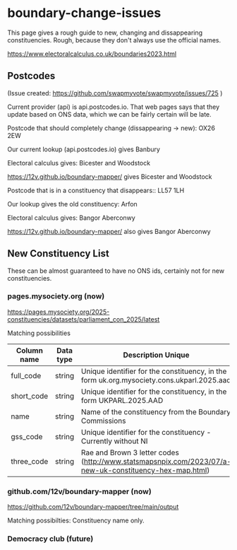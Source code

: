 # boundary-change-issues

This page gives a rough guide to new, changing and dissappearing constituencies. Rough, because they don't always use the official names.

https://www.electoralcalculus.co.uk/boundaries2023.html

## Postcodes

(Issue created: https://github.com/swapmyvote/swapmyvote/issues/725 )

Current provider (api) is api.postcodes.io. That web pages says that they update based on ONS data, which we can be fairly certain will be late.

Postcode that should completely change (dissappearing -> new): OX26 2EW

Our current lookup (api.postcodes.io) gives Banbury

Electoral calculus gives: Bicester and Woodstock

https://12v.github.io/boundary-mapper/ gives Bicester and Woodstock

Postcode that is in a constituency that disappears:: LL57 1LH

Our lookup gives the old constituency: Arfon

Electoral calculus gives: Bangor Aberconwy

https://12v.github.io/boundary-mapper/ also gives Bangor Aberconwy

## New Constituency List

These can be almost guaranteed to have no ONS ids, certainly not for new constituencies.

### pages.mysociety.org (now)

https://pages.mysociety.org/2025-constituencies/datasets/parliament_con_2025/latest

Matching possibilities

| Column name | Data type | Description Unique                                                                                     | Required values |
| ----------- | --------- | ------------------------------------------------------------------------------------------------------ | --------------- |
| full_code   | string    | Unique identifier for the constituency, in the form uk.org.mysociety.cons.ukparl.2025.aad              | Yes             |
| short_code  | string    | Unique identifier for the constituency, in the form UKPARL.2025.AAD                                    | Yes             |
| name        | string    | Name of the constituency from the Boundary Commissions                                                 | Yes             |
| gss_code    | string    | Unique identifier for the constituency - Currently without NI                                          | No              |
| three_code  | string    | Rae and Brown 3 letter codes (http://www.statsmapsnpix.com/2023/07/a-new-uk-constituency-hex-map.html) | Yes             |

### github.com/12v/boundary-mapper (now)

https://github.com/12v/boundary-mapper/tree/main/output

Matching possibilties: Constituency name only. 

### Democracy club (future)